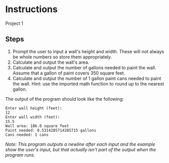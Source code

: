# Instructions
Project 1

## Steps
1. Prompt the user to input a wall's height and width. These will not always be whole numbers so store them appropriately.
2. Calculate and output the wall's area.
3. Calculate and output the number of gallons needed to paint the wall. Assume that a gallon of paint covers 350 square feet.
4. Calculate and output the number of 1 gallon paint cans needed to paint the wall. Hint: use the imported math function to round up to the nearest gallon.

The output of the program should look like the following:
```
Enter wall height (feet):
12
Enter wall width (feet):
15.5
Wall area: 186.0 square feet
Paint needed: 0.5314285714285715 gallons
Cans needed: 1 cans
```
*Note: This program outputs a newline after each input and the example show the user's input, but that actually isn't part of the output when the program runs.*